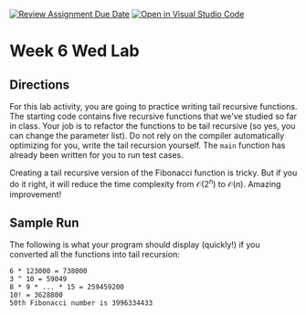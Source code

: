 [![Review Assignment Due Date](https://classroom.github.com/assets/deadline-readme-button-22041afd0340ce965d47ae6ef1cefeee28c7c493a6346c4f15d667ab976d596c.svg)](https://classroom.github.com/a/tK_n8eql)
[![Open in Visual Studio Code](https://classroom.github.com/assets/open-in-vscode-2e0aaae1b6195c2367325f4f02e2d04e9abb55f0b24a779b69b11b9e10269abc.svg)](https://classroom.github.com/online_ide?assignment_repo_id=20726722&assignment_repo_type=AssignmentRepo)
# Week 6 Wed Lab

## Directions

For this lab activity, you are going to practice writing tail recursive functions. The starting code contains five recursive functions that we've studied so far in class. Your job is to refactor the functions to be tail recursive (so yes, you can change the parameter list). Do not rely on the compiler automatically optimizing for you, write the tail recursion yourself. The `main` function has already been written for you to run test cases.

Creating a tail recursive version of the Fibonacci function is tricky. But if you do it right, it will reduce the time complexity from $\mathcal{O}(2^n)$ to $\mathcal{O}(n)$. Amazing improvement!

## Sample Run

The following is what your program should display (quickly!) if you converted all the functions into tail recursion:

```text
6 * 123000 = 738000
3 ^ 10 = 59049
8 * 9 * ... * 15 = 259459200
10! = 3628800
50th Fibonacci number is 3996334433
```

